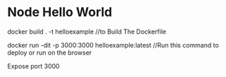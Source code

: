 # Node Hello World

docker build . -t helloexample                                    //to Build The Dockerfile

docker run -dit -p 3000:3000 helloexample:latest                  //Run this command to deploy or run on the browser

Expose port 3000
